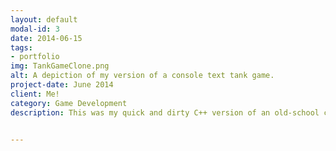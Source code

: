 ```yaml
---
layout: default
modal-id: 3
date: 2014-06-15
tags:
- portfolio
img: TankGameClone.png
alt: A depiction of my version of a console text tank game.
project-date: June 2014
client: Me!
category: Game Development
description: This was my quick and dirty C++ version of an old-school console tank game! It featured 2 to 9 players, deformable and randomly generated terrain, off-screen projectile calculations, and more. Two videos below, one of a quick game and the other of basic low-power terrain deformation <br> <video width="854" height="480" controls> <source src="/img/portfolio/4xGameSpeed.mp4" type="video/mp4">Your browser does not support this video.</video> <video width="854" height="480" controls> <source src="/img/portfolio/4xTerrainDeformation.mp4" type="video/mp4">Your browser does not support this video.</video> 


---
```

